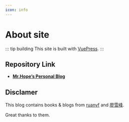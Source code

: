 ```yaml
---
icon: info
---
```


# About site

::: tip building
This site is built with [VuePress](https://v1.vuepress.vuejs.org/guide/).
:::

## Repository Link

- [**Mr.Hope’s Personal Blog**](https://github.com/Mister-Hope/blog)

## Disclamer

This blog contains books & blogs from [ruanyf](https://github.com/ruanyf) and [廖雪峰](https://weibo.com/liaoxuefeng).

Great thanks to them.
